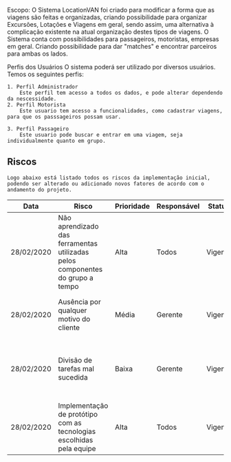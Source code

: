 
Escopo:
O Sistema LocationVAN foi criado para modificar a forma que as viagens são feitas e organizadas, criando possibilidade para organizar Excursões, Lotações e Viagens em geral, sendo assim, uma alternativa à complicação existente na atual organização destes tipos de viagens. O Sistema conta com possibilidades para passageiros, motoristas, empresas em geral. Criando possibilidade para dar "matches" e encontrar parceiros para ambas os lados.

Perfis dos Usuários
	O sistema poderá ser utilizado por diversos usuários. Temos os seguintes perfis:

	1. Perfil Administrador
		Este perfil tem acesso a todos os dados, e pode alterar dependendo da nescessidade.
	2. Perfil Motorista
		Este usuario tem acesso a funcionalidades, como cadastrar viagens, para que os passsageiros possam usar.

	3. Perfil Passageiro
		Este usuario pode buscar e entrar em uma viagem, seja individualmente quanto em grupo.

## Riscos

	Logo abaixo está listado todos os riscos da implementação inicial, podendo ser alterado ou adicionado novos fatores de acordo com o andamento do projeto.

Data | Risco | Prioridade | Responsável | Status | Providência/Solução
-- | -- | -- | -- | -- | --
28/02/2020 | Não aprendizado das ferramentas utilizadas pelos componentes do grupo a tempo | Alta | Todos | Vigente | Reforçar estudos sobre as ferramentas e receber apoio dos integrantes que dominam o mesmo
28/02/2020 | Ausência por qualquer motivo do cliente | Média | Gerente | Vigente | Planejar o cronograma tendo em base a agenda do cliente e orientar a equipe
28/02/2020 | Divisão de tarefas mal sucedida | Baixa | Gerente | Vigente | Acompanhar o desenvolvimento de cada membro da equipe e estimar tempo necessário para conclusão das tarefas
28/02/2020 | Implementação de protótipo com as tecnologias escolhidas pela equipe | Alta | Todos | Vigente | Buscar tutoriais e a documentação das tecnologias para implementar os primeiros casos
